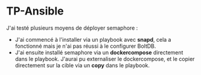# TP-Ansible

J'ai testé plusieurs moyens de déployer semaphore :

  - J'ai commencé à l'installer via un playbook avec **snapd**, cela a fonctionné mais je n'ai pas réussi à le configurer BoltDB.
  - J'ai ensuite installé semaphore via un **dockercompose** directement dans le playbook. J'aurai pu externaliser le dockercompose, et le copier directement sur la cible via un **copy** dans le playbook.



